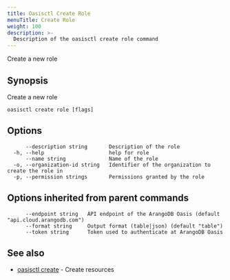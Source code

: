 ```yaml
---
title: Oasisctl Create Role
menuTitle: Create Role
weight: 100
description: >-
  Description of the oasisctl create role command
---
```

Create a new role

## Synopsis

Create a new role

```
oasisctl create role [flags]
```

## Options

```
      --description string       Description of the role
  -h, --help                     help for role
      --name string              Name of the role
  -o, --organization-id string   Identifier of the organization to create the role in
  -p, --permission strings       Permissions granted by the role
```

## Options inherited from parent commands

```
      --endpoint string   API endpoint of the ArangoDB Oasis (default "api.cloud.arangodb.com")
      --format string     Output format (table|json) (default "table")
      --token string      Token used to authenticate at ArangoDB Oasis
```

## See also

* [oasisctl create](_index.md)	 - Create resources

